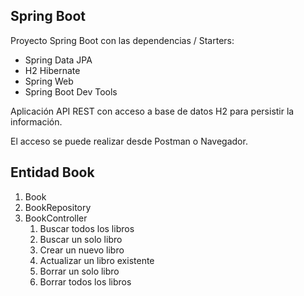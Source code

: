 ## Spring Boot

Proyecto Spring Boot con las dependencias / Starters:

* Spring Data JPA
* H2 Hibernate
* Spring Web
* Spring Boot Dev Tools

Aplicación API REST con acceso a base de datos H2 para persistir la información.

El acceso se puede realizar desde Postman o Navegador. 

## Entidad Book

1. Book
2. BookRepository
3. BookController
	1. Buscar todos los libros
	2. Buscar un solo libro
	3. Crear un nuevo libro
	4. Actualizar un libro existente
	5. Borrar un solo libro
	6. Borrar todos los libros
